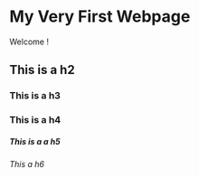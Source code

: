 # My Very First Webpage
Welcome !
## This is a h2
### This is a h3
### This is a h4
##### This is a a h5
###### This a h6 